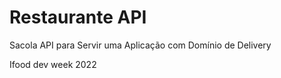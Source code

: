 <h1>Restaurante API</h1>
<p>Sacola API para Servir uma Aplicação com Domínio de Delivery</p>
<p>Ifood dev week 2022</p>

